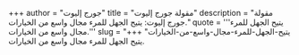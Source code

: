 +++
author = "جورج إليوت"
title = "مقولة جورج إليوت"
description = "مقولة جورج إليوت: يتيح الجهل للمرء مجال واسع من الخيارات."
quote = '''يتيح الجهل للمرء مجال واسع من الخيارات.''' 
slug = "يتيح-الجهل-للمرء-مجال-واسع-من-الخيارات"
+++
يتيح الجهل للمرء مجال واسع من الخيارات.
